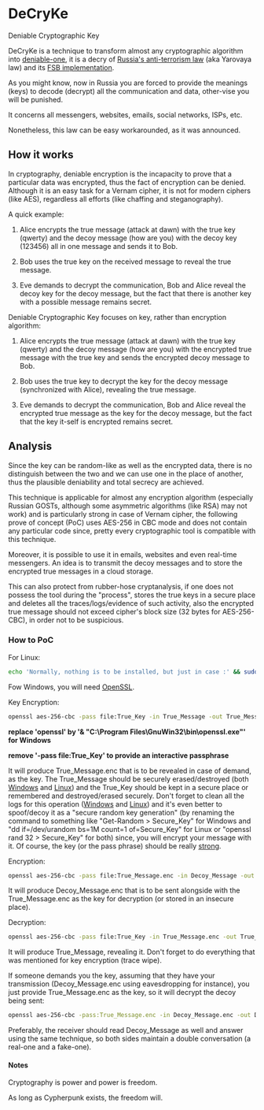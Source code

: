 # DeCryKe

Deniable Cryptographic Key

DeCryKe is a technique to transform almost any cryptographic algorithm into [deniable-one](https://en.wikipedia.org/wiki/Deniable_encryption), it is a decry of [Russia's anti-terrorism law](https://www.theguardian.com/world/2016/jun/26/russia-passes-big-brother-anti-terror-laws) (aka Yarovaya law) and its [FSB implementation](https://translate.google.com/translate?hl=en&sl=auto&tl=en&u=http%3A%2F%2Fpublication.pravo.gov.ru%2FDocument%2FView%2F0001201608120037).

As you might know, now in Russia you are forced to provide the meanings (keys) to decode (decrypt) all the communication and data, other-vise you will be punished.

It concerns all messengers, websites, emails, social networks, ISPs, etc.

Nonetheless, this law can be easy workarounded, as it was announced.

## How it works

In cryptography, deniable encryption is the incapacity to prove that a particular data was encrypted, thus the fact of encryption can be denied. Although it is an easy task for a Vernam cipher, it is not for modern ciphers (like AES), regardless all efforts (like chaffing and steganography).

A quick example:

1. Alice encrypts the true message (attack at dawn) with the true key (qwerty) and the decoy message (how are you) with the decoy key (123456) all in one message  and sends it to Bob.

2. Bob uses the true key on the received message to reveal the true message.

3. Eve demands to decrypt the communication, Bob and Alice reveal the decoy key for the decoy message, but the fact that there is another key with a possible message remains secret.

Deniable Cryptographic Key focuses on key, rather than encryption algorithm:

1. Alice encrypts the true message (attack at dawn) with the true key (qwerty) and the decoy message (how are you) with the encrypted true message with the true key and sends the encrypted decoy message to Bob.

2. Bob uses the true key to decrypt the key for the decoy message (synchronized with Alice), revealing the true message.

3. Eve demands to decrypt the communication, Bob and Alice reveal the encrypted true message as the key for the decoy message, but the fact that the key it-self is encrypted remains secret.

## Analysis

Since the key can be random-like as well as the encrypted data, there is no distinguish between the two and we can use one in the place of another, thus the plausible deniability and total secrecy are achieved.

This technique is applicable for almost any encryption algorithm (especially Russian GOSTs, although some asymmetric algorithms (like RSA) may not work) and is particularly strong in case of Vernam cipher, the following prove of concept (PoC) uses AES-256 in CBC mode and does not contain any particular code since, pretty every cryptographic tool is compatible with this technique.

Moreover, it is possible to use it in emails, websites and even real-time messengers. An idea is to transmit the decoy messages and to store the encrypted true messages in a cloud storage.

This can also protect from rubber-hose cryptanalysis, if one does not possess the tool during the "process", stores the true keys in a secure place and deletes all the traces/logs/evidence of such activity, also the encrypted true message should not exceed cipher's block size (32 bytes for AES-256-CBC), in order not to be suspicious.

### How to PoC

For Linux:
```bash
echo 'Normally, nothing is to be installed, but just in case :' && sudo apt-get install openssl || echo 'use an appropriate package manager or/and OpenSSL alternatives'
```

Fow Windows, you will need [OpenSSL](http://downloads.sourceforge.net/gnuwin32/openssl-0.9.8h-1-setup.exe).

Key Encryption:
```bash
openssl aes-256-cbc -pass file:True_Key -in True_Message -out True_Message.enc
```

**replace 'openssl' by '& "C:\Program Files\GnuWin32\bin\openssl.exe"' for Windows**

**remove '-pass file:True_Key' to provide an interactive passphrase**

It will produce True_Message.enc that is to be revealed in case of demand, as the key. The True_Message should be securely erased/destroyed (both [Windows](http://www.makeuseof.com/tag/securely-delete-files-hdd-ssd-windows/) and [Linux](http://askubuntu.com/questions/57572/how-to-delete-files-in-secure-manner)) and the True_Key should be kept in a secure place or remembered and destroyed/erased securely. Don't forget to clean all the logs for this operation ([Windows](http://www.wikihow.com/Delete-Run-History-in-Windows) and [Linux](http://superuser.com/questions/384366/remove-a-certain-line-from-bash-history-file)) and it's even better to spoof/decoy it as a "secure random key generation" (by renaming the command to something like "Get-Random > Secure_Key" for Windows and "dd if=/dev/urandom bs=1M count=1 of=Secure_Key" for Linux or "openssl rand 32 > Secure_Key" for both) since, you will encrypt your message with it. Of course, the key (or the pass phrase) should be really [strong](https://www.youtube.com/watch?v=IPphyjkXnPc).

Encryption:
```bash
openssl aes-256-cbc -pass file:True_Message.enc -in Decoy_Message -out Decoy_Message.enc
```

It will produce Decoy_Message.enc that is to be sent alongside with the True_Message.enc as the key for decryption (or stored in an insecure place).

Decryption:
```bash
openssl aes-256-cbc -pass file:True_Key -in True_Message.enc -out True_Message -d
```
It will produce True_Message, revealing it. Don't forget to do everything that was mentioned for key encryption (trace wipe).

If someone demands you the key, assuming that they have your transmission (Decoy_Message.enc using eavesdropping for instance), you just provide True_Message.enc as the key, so it will decrypt the decoy being sent:
```bash
openssl aes-256-cbc -pass:True_Message.enc -in Decoy_Message.enc -out Decoy_Message -d
```

Preferably, the receiver should read Decoy_Message as well and answer using the same technique, so both sides maintain a double conversation (a real-one and a fake-one).

#### Notes

Cryptography is power and power is freedom.

As long as Cypherpunk exists, the freedom will.

